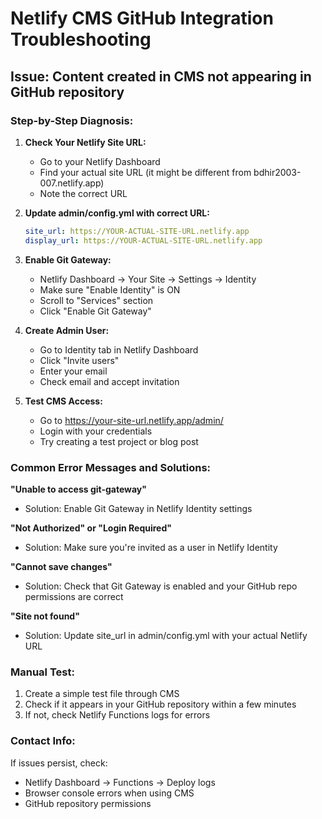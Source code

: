 # Netlify CMS GitHub Integration Troubleshooting

## Issue: Content created in CMS not appearing in GitHub repository

### Step-by-Step Diagnosis:

1. **Check Your Netlify Site URL:**
   - Go to your Netlify Dashboard
   - Find your actual site URL (it might be different from bdhir2003-007.netlify.app)
   - Note the correct URL

2. **Update admin/config.yml with correct URL:**
   ```yaml
   site_url: https://YOUR-ACTUAL-SITE-URL.netlify.app
   display_url: https://YOUR-ACTUAL-SITE-URL.netlify.app
   ```

3. **Enable Git Gateway:**
   - Netlify Dashboard → Your Site → Settings → Identity
   - Make sure "Enable Identity" is ON
   - Scroll to "Services" section
   - Click "Enable Git Gateway"

4. **Create Admin User:**
   - Go to Identity tab in Netlify Dashboard
   - Click "Invite users"
   - Enter your email
   - Check email and accept invitation

5. **Test CMS Access:**
   - Go to https://your-site-url.netlify.app/admin/
   - Login with your credentials
   - Try creating a test project or blog post

### Common Error Messages and Solutions:

**"Unable to access git-gateway"**
- Solution: Enable Git Gateway in Netlify Identity settings

**"Not Authorized" or "Login Required"**
- Solution: Make sure you're invited as a user in Netlify Identity

**"Cannot save changes"**
- Solution: Check that Git Gateway is enabled and your GitHub repo permissions are correct

**"Site not found"**
- Solution: Update site_url in admin/config.yml with your actual Netlify URL

### Manual Test:

1. Create a simple test file through CMS
2. Check if it appears in your GitHub repository within a few minutes
3. If not, check Netlify Functions logs for errors

### Contact Info:

If issues persist, check:
- Netlify Dashboard → Functions → Deploy logs
- Browser console errors when using CMS
- GitHub repository permissions
